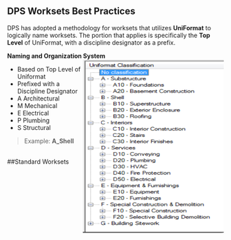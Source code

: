 ## DPS Worksets Best Practices

DPS has adopted a methodology for worksets that utilizes **UniFormat** to logically name worksets. The portion that applies is specifically the **Top Level** of UniFormat, with a discipline designator as a prefix.

**Naming and Organization System** <img align="right" src="images/01-uniformat.png">
* Based on Top Level of Uniformat
* Prefixed with a Discipline Designator
 * A Architectural
 * M Mechanical
 * E Electrical
 * P Plumbing
 * S Structural
>Example: **A_Shell**









<br>
##Standard Worksets
